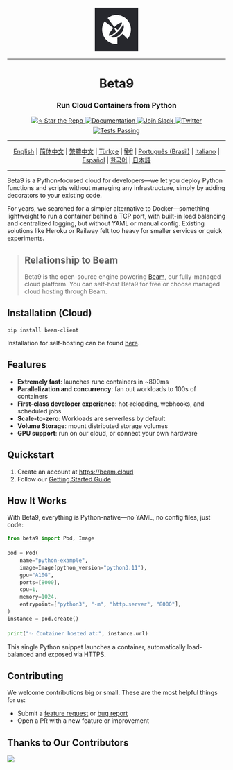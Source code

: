 <div align="center">
<p align="center">
<img alt="Logo" src="static/beam-logo.jpeg" width="20%">
</p>

---

# Beta9

### Run Cloud Containers from Python

<p align="center">
  <a href="https://github.com/beam-cloud/beta9/stargazers">
    <img alt="⭐ Star the Repo" src="https://img.shields.io/github/stars/beam-cloud/beta9">
  </a>
  <a href="https://docs.beam.cloud">
    <img alt="Documentation" src="https://img.shields.io/badge/docs-quickstart-purple">
  </a>
  <a href="https://join.slack.com/t/beam-cloud/shared_invite/zt-2uiks0hc6-UbBD97oZjz8_YnjQ2P7BEQ">
    <img alt="Join Slack" src="https://img.shields.io/badge/Beam-Join%20Slack-orange?logo=slack">
  </a>
    <a href="https://twitter.com/beam_cloud">
    <img alt="Twitter" src="https://img.shields.io/twitter/follow/beam_cloud.svg?style=social&logo=twitter">
  </a>
  <a href="https://github.com/beam-cloud/beta9/actions">
    <img alt="Tests Passing" src="https://github.com/beam-cloud/beta9/actions/workflows/test.yml/badge.svg">
  </a>
</p>

---

[English](https://github.com/beam-cloud/beta9/blob/master/README.md) | [简体中文](https://github.com/beam-cloud/beta9/blob/master/docs/zh/zh_cn/README.md) | [繁體中文](https://github.com/beam-cloud/beta9/blob/master/docs/zh/zh_cw/README.md) | [Türkçe](https://github.com/beam-cloud/beta9/blob/master/docs/tr/README.md) | [हिंदी](https://github.com/beam-cloud/beta9/blob/master/docs/in/README.md) | [Português (Brasil)](https://github.com/beam-cloud/beta9/blob/master/docs/pt/README.md) | [Italiano](https://github.com/beam-cloud/beta9/blob/master/docs/it/README.md) | [Español](https://github.com/beam-cloud/beta9/blob/master/docs/es/README.md) | [한국어](https://github.com/beam-cloud/beta9/blob/master/docs/kr/README.md) | [日本語](https://github.com/beam-cloud/beta9/blob/master/docs/jp/README.md)

---

</div>

Beta9 is a Python-focused cloud for developers—we let you deploy Python functions and scripts without managing any infrastructure, simply by adding decorators to your existing code.

For years, we searched for a simpler alternative to Docker—something lightweight to run a container behind a TCP port, with built-in load balancing and centralized logging, but without YAML or manual config. Existing solutions like Heroku or Railway felt too heavy for smaller services or quick experiments.

> ## Relationship to Beam
>
> Beta9 is the open-source engine powering [Beam](https://beam.cloud), our fully-managed cloud platform. You can self-host Beta9 for free or choose managed cloud hosting through Beam.

## Installation (Cloud)

```shell
pip install beam-client
```

Installation for self-hosting can be found [here](https://docs.beam.cloud/v2/self-hosting/overview).

## Features

- **Extremely fast**: launches runc containers in ~800ms
- **Parallelization and concurrency**: fan out workloads to 100s of containers
- **First-class developer experience**: hot-reloading, webhooks, and scheduled jobs
- **Scale-to-zero**: Workloads are serverless by default
- **Volume Storage**: mount distributed storage volumes
- **GPU support**: run on our cloud, or connect your own hardware

## Quickstart

1. Create an account at https://beam.cloud
2. Follow our [Getting Started Guide](https://platform.beam.cloud/onboarding)

## How It Works

With Beta9, everything is Python-native—no YAML, no config files, just code:

```python
from beta9 import Pod, Image

pod = Pod(
    name="python-example",
    image=Image(python_version="python3.11"),
    gpu="A10G",
    ports=[8000],
    cpu=1,
    memory=1024,
    entrypoint=["python3", "-m", "http.server", "8000"],
)
instance = pod.create()

print("✨ Container hosted at:", instance.url)
```

This single Python snippet launches a container, automatically load-balanced and exposed via HTTPS.

## Contributing

We welcome contributions big or small. These are the most helpful things for us:

- Submit a [feature request](https://github.com/beam-cloud/beta9/issues/new?assignees=&labels=&projects=&template=feature-request.md&title=) or [bug report](https://github.com/beam-cloud/beta9/issues/new?assignees=&labels=&projects=&template=bug-report.md&title=)
- Open a PR with a new feature or improvement

## Thanks to Our Contributors

<a href="https://github.com/beam-cloud/beta9/graphs/contributors">
  <img src="https://contrib.rocks/image?repo=beam-cloud/beta9" />
</a>
